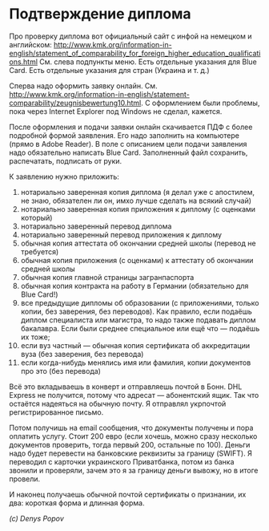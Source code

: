 # Подтверждение диплома

Про проверку диплома вот официальный сайт с инфой на немецком и английском: http://www.kmk.org/information-in-english/statement_of_comparability_for_foreign_higher_education_qualifications.html
См. слева подпункты меню. Есть отдельные указания для Blue Card. Есть отдельные указания для стран (Украина и т. д.)

Сперва надо оформить заявку онлайн. См. http://www.kmk.org/information-in-english/statement-comparability/zeugnisbewertung10.html. С оформлением были проблемы, пока через Internet Explorer под Windows не сделал, кажется.

После оформления и подачи заявки онлайн скачивается ПДФ с более подробной формой заявления. Его надо заполнить на компьютере (прямо в Adobe Reader). В поле с описанием цели подачи заявления надо обязательно написать Blue Card. Заполненный файл сохранить, распечатать, подписать от руки.

К заявлению нужно приложить:

1. нотариально заверенная копия диплома (я делал уже с апостилем, не знаю, обязателен ли он, имхо лучше сделать на всякий случай)
2. нотариально заверенная копия приложения к диплому (с оценками который)
3. нотариально заверенный перевод диплома
4. нотариально заверенный перевод приложения к диплому
5. обычная копия аттестата об окончании средней школы (перевод не требуется)
6. обычная копия приложения (с оценками) к аттестату об окончании средней школы
7. обычная копия главной страницы загранпаспорта
8. обычная копия контракта на работу в Германии (обязательно для Blue Card!)
9. все предыдущие дипломы об образовании (с приложениями, только копии, без заверения, без переводов). Как правило, если подаёшь диплом специалиста или магистра, то надо также подавать диплом бакалавра. Если были среднее специальное или ещё что — подаёшь их тоже;
10. если вуз частный — обычная копия сертификата об аккредитации вуза (без заверения, без перевода)
11. если когда-нибудь менялись имя или фамилия, копии документов про это (без перевода)

Всё это вкладываешь в конверт и отправляешь почтой в Бонн. DHL Express не получится, потому что адресат — абонентский ящик. Так что остаётся надеяться на обычную почту. Я отправлял укрпочтой регистрированное письмо.

Потом получишь на email сообщения, что документы получены и пора оплатить услугу. Стоит 200 евро (если хочешь, можно сразу несколько документов проверить, тогда первый 200, остальные по 100). Деньги надо будет перевести на банковские реквизиты за границу (SWIFT). Я переводил с карточки украинского Приватбанка, потом из банка звонили и проверяли, зачем это я за границу деньги вывожу, но в итоге провели.

И наконец получаешь обычной почтой сертификаты о признании, их два: короткая форма и длинная форма.

*(c) Denys Popov*
